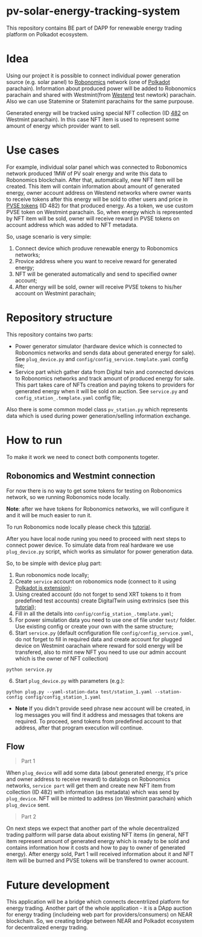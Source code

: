 # pv-solar-energy-tracking-system

This repository contains BE part of DAPP for renewable energy trading platform on Polkadot ecosystem.

# Idea

Using our project it is possible to connect individual power generation source (e.g. solar panel) to [Robonomics](https://robonomics.network/) network (one of [Polkadot](https://polkadot.network/) parachain). Information about produced power will be added to Robonomics parachain and shared with Westmint(from [Westend](https://polkadot.network/blog/westend-introducing-a-new-testnet-for-polkadot-and-kusama/) test newtork) parachain. Also we can use Statemine or Statemint parachains for the same purpouse.

Generated energy will be tracked using special NFT collection (ID [482](https://polkadot.js.org/apps/?rpc=wss%3A%2F%2Fwestmint-rpc.dwellir.com#/nfts) on Westmint parachain). In this case NFT item is used to represent some amount of energy which provider want to sell.

# Use cases

For example, individual solar panel which was connected to Robonomics network produced 1MW of PV soalr energy and write this data to Robonomics blockchain. After that, automatically, new NFT item will be created. This item will contain information about amount of generated energy, owner account address on Westend networks where owner wants to receive tokens after this energy will be sold to other users and price in [PVSE tokens](https://polkadot.js.org/apps/?rpc=wss%3A%2F%2Fwestmint-rpc.dwellir.com#/assets) (ID 482) for that produced energy.
As a token, we use custom PVSE token on Westmint parachain. So, when energy which is represented by NFT item will be sold, owner will receive reward in PVSE tokens on account address which was added to NFT metadata.

So, usage scenario is very simple:
1. Connect device which produve renewable energy to Robonomics networks;
2. Provice address where you want to receive reward for generated energy;
3. NFT will be generated automatically and send to specified owner account;
4. After energy will be sold, owner will receive PVSE tokens to his/her account on Westmint parachain;

# Repository structure

This repository contains two parts:

* Power generator simulator (hardware device which is connected to Robonomics networks and sends data about generated energy for sale). See `plug_device.py` and `config/config_service.template.yaml` config file;
* Service part which gather data from Digital twin and connected devices to Robonomics networks and track amount of produced energy for sale. This part takes care of NFTs creation and paying tokens to providers for generated energy when it will be sold on auction. See  `service.py` and `config_station_.template.yaml` config file;

Also there is some common model class `pv_station.py` which represents data which is used during power generation/selling information exchange.

# How to run

To make it work we need to conect both components togeter.

## Robonomics and Westmint connection

For now there is no way to get some tokens for testing on Robonomics network, so we running Robonomics node locally.

**Note**: after we have tokens for Robonomics networks, we will configure it and it will be much easier to run it.

To run Robonomics node locally please check this [tutorial](https://wiki.robonomics.network/docs/en/run-dev-node/).

After you have local node runing you need to proceed with next steps to connect power device. To simulate data from real hardware we use `plug_device.py` script, which works as simulator for power generation data.

So, to be simple with device plug part:
1. Run robonomics node locally;
2. Create `service` account on robonomics node (connect to it using [Polkadot js extension](https://polkadot.js.org/apps));
3. Using created account (do not forget to send XRT tokens to it from predefined test accounts) create DigitalTwin using extrinsics (see this [tutorial](https://wiki.robonomics.network/docs/en/digital-twins/));
3. Fill in all the details into `config/config_station_.template.yaml`;
4. For power simulation data you need to use one of file under `test/` folder. Use existing config or create your own with the same structure;
5. Start `service.py` (default ocnfiguration file `config/config_service.yaml`, do not forget to fill in required data and create account for plugged device on Westmint oarachain where reward for sold energy will be transfered, also to mint new NFT you need to use our admin account which is the owner of NFT collection)
```
python service.py
```
6. Start `plug_device.py` with parameters (e.g.):
```
python plug.py --yaml-station-data test/station_1.yaml --station-config config/config_station_1.yaml
```
- **Note** If you didn't provide seed phrase new account will be created, in log messages you will find it address and messages that tokens are required. To proceed, send tokens from predefined account to that address, after that program execution will continue.

## Flow

> Part 1

When `plug_device` will add some data (about generated energy, it's price and owner address to receive reward) to datalogs on Robonomics networks, `service part` will get them and create new NFT item from collection (ID 482) with information (as metadata) which was send by `plug_device`. NFT will be minted to address (on Westmint parachain) which `plug_device` sent.

> Part 2

On next steps we expect that another part of the whole decentralized trading paltform will parse data about existing NFT items (in general, NFT item represent amount of generated energy which is ready to be sold and contains information how it costs and how to pay to owner of generated energy). After energy sold,  Part 1 will received information about it and NFT item will be burned and PVSE tokens will be transfered to owner account.

# Future development

This application will be a bridge which connects decentrlized platform for energy trading. Another part of the whole application - it is a DApp auction for energy trading (includeing web part for providers/consumers) on NEAR blockchain. So, we creating bridge between NEAR and Polkadot ecosystem for decentralized energy trading.
